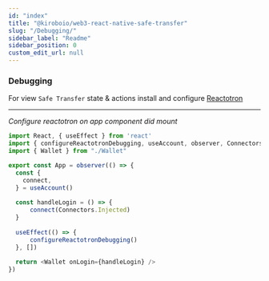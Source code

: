 ```yaml
---
id: "index"
title: "@kiroboio/web3-react-native-safe-transfer"
slug: "/Debugging/"
sidebar_label: "Readme"
sidebar_position: 0
custom_edit_url: null
---
```


### Debugging

For view `Safe Transfer` state & actions install and configure [Reactotron](https://github.com/infinitered/reactotron)

------

*Configure reactotron on app component did mount*

```typescript
import React, { useEffect } from 'react'
import { configureReactotronDebugging, useAccount, observer, Connectors  } from '@kiroboio/web3-react-native-safe-transfer'
import { Wallet } from "./Wallet"

export const App = observer(() => {
  const {
    connect,
  } = useAccount()
  
  const handleLogin = () => {
      connect(Connectors.Injected)
  }
  
  useEffect(() => {
      configureReactotronDebugging()
  }, [])
    
  return <Wallet onLogin={handleLogin} />
})
```
